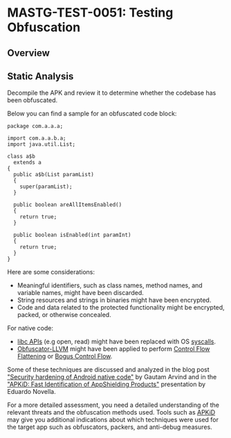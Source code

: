 # MASTG-TEST-0051: Testing Obfuscation
## Overview
## Static Analysis
Decompile the APK and review it to determine whether the codebase has been obfuscated.

Below you can find a sample for an obfuscated code block:

```
package com.a.a.a;

import com.a.a.b.a;
import java.util.List;

class a$b
  extends a
{
  public a$b(List paramList)
  {
    super(paramList);
  }

  public boolean areAllItemsEnabled()
  {
    return true;
  }

  public boolean isEnabled(int paramInt)
  {
    return true;
  }
}
```
Here are some considerations:

- Meaningful identifiers, such as class names, method names, and variable names, might have been discarded.
- String resources and strings in binaries might have been encrypted.
- Code and data related to the protected functionality might be encrypted, packed, or otherwise concealed.

For native code:

- [libc APIs](https://en.wikipedia.org/wiki/C_standard_library#Standard_libraries) (e.g open, read) might have been replaced with OS [syscalls](https://en.wikipedia.org/wiki/System_call).
- [Obfuscator-LLVM](https://github.com/obfuscator-llvm/obfuscator) might have been applied to perform [Control Flow Flattening](https://en.wikipedia.org/wiki/Control-flow_integrity) or [Bogus Control Flow](https://github.com/obfuscator-llvm/obfuscator).

Some of these techniques are discussed and analyzed in the blog post ["Security hardening of Android native code"](https://www.nowsecure.com/blog/2017/10/31/security-hardening-android-native-code/) by Gautam Arvind and in the ["APKiD: Fast Identification of AppShielding Products"](https://www.blackhat.com/docs/us-17/wednesday/us-17-Novella-APKiD-Fast-Identification-Of-AppShielding-Products-wp.pdf) presentation by Eduardo Novella.

For a more detailed assessment, you need a detailed understanding of the relevant threats and the obfuscation methods used. Tools such as [APKiD](https://github.com/rednaga/APKiD) may give you additional indications about which techniques were used for the target app such as obfuscators, packers, and anti-debug measures.
